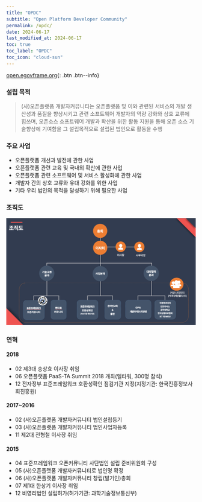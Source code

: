 ```yaml
---
title: "OPDC"
subtitle: "Open Platform Developer Community"
permalink: /opdc/
date: 2024-06-17
last_modified_at: 2024-06-17
toc: true
toc_label: "OPDC"
toc_icon: "cloud-sun"
---
```


[open.egovframe.org](https://open.egovframe.org/oc/compatibility.do){: .btn .btn--info}

### 설립 목적
> (사)오픈플랫폼 개발자커뮤니티는 오픈플랫폼 및 이와 관련된 서비스의 개발 생산성과 품질을 향상시키고 관련 소프트웨어 개발자의 역량 강화와 상호 교류에 힘쓰며, 오픈소스 소프트웨어 개발과 확산을 위한 활동 지원을 통해 오픈 소스 기술향상에 기여함을 그 설립목적으로 설립된 법인으로 활동을 수행

###  주요 사업
- 오픈플랫폼 개선과 발전에 관한 사업
- 오픈플랫폼 관련 교육 및 국내외 확산에 관한 사업
- 오픈플랫폼 관련 소프트웨어 및 서비스 활성화에 관한 사업
- 개발자 간의 상호 교류와 유대 강화를 위한 사업
- 기타 우리 법인의 목적을 달성하기 위해 필요한 사업

### 조직도
![organization.png](/assets/images/opdc/organization.png)

### 연혁
#### 2018
- 02 제3대 송상효 이사장 취임
- 06 오픈플랫폼 PaaS-TA Summit 2018 개최(엘타워, 300명 참석)
- 12 전자정부 표준프레임워크 호환성확인 점검기관 지정(지정기관: 한국진흥정보사회진흥원)

#### 2017~2016
- 02 (사)오픈플랫폼 개발자커뮤니티 법인설립등기
- 03 (사)오픈플랫폼 개발자커뮤니티 법인사업자등록
- 11 제2대 전형철 이사장 취임

#### 2015
- 04 표준프레임워크 오픈커뮤니티 사단법인 설립 준비위원회 구성
- 05 (사)오픈플랫폼 개발자커뮤니티로 법인명 확정
- 06 (사)오픈플랫폼 개발자커뮤니티 창립(발기인)총회
- 07 제1대 한상기 이사장 취임
- 12 비영리법인 설립허가(허가기관: 과학기술정보통신부)
